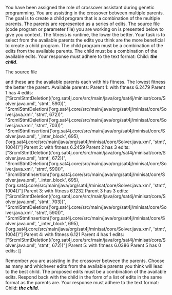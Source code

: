 
You have been assigned the role of crossover assistant during genetic programming. You are assisting in the crossover between multiple parents. The goal is to create a child program that is a combination of the multiple parents. The parents are represented as a series of edits. The source file (code program or parameter file)  you are working on is presented below to give you context.
The fitness is runtime, the lower the better.
Your task is to select from the available parents the edits you think are the more beneficial to create a child program. The child program must be a combination of the edits from the available parents. The child must be a combination of the available edits. Your response must adhere to the text format: Child: ***the child***.

The source file

and these are the available parents each with his fitness. The lowest fitness the better the parent.
Available parents:
 Parent 1:
 with fitness 6.2479
Parent 1 has 4 edits: ["SrcmlStmtDeletion(('org.sat4j.core/src/main/java/org/sat4j/minisat/core/Solver.java.xml', 'stmt', 590))", "SrcmlStmtDeletion(('org.sat4j.core/src/main/java/org/sat4j/minisat/core/Solver.java.xml', 'stmt', 672))", "SrcmlStmtDeletion(('org.sat4j.core/src/main/java/org/sat4j/minisat/core/Solver.java.xml', 'stmt', 703))", "SrcmlStmtInsertion(('org.sat4j.core/src/main/java/org/sat4j/minisat/core/Solver.java.xml', '_inter_block', 695), ('org.sat4j.core/src/main/java/org/sat4j/minisat/core/Solver.java.xml', 'stmt', 1004))"]
 Parent 2:
 with fitness 6.2459
Parent 2 has 3 edits: ["SrcmlStmtDeletion(('org.sat4j.core/src/main/java/org/sat4j/minisat/core/Solver.java.xml', 'stmt', 672))", "SrcmlStmtDeletion(('org.sat4j.core/src/main/java/org/sat4j/minisat/core/Solver.java.xml', 'stmt', 590))", "SrcmlStmtInsertion(('org.sat4j.core/src/main/java/org/sat4j/minisat/core/Solver.java.xml', '_inter_block', 695), ('org.sat4j.core/src/main/java/org/sat4j/minisat/core/Solver.java.xml', 'stmt', 1004))"]
 Parent 3:
 with fitness 6.1232
Parent 3 has 3 edits: ["SrcmlStmtDeletion(('org.sat4j.core/src/main/java/org/sat4j/minisat/core/Solver.java.xml', 'stmt', 703))", "SrcmlStmtDeletion(('org.sat4j.core/src/main/java/org/sat4j/minisat/core/Solver.java.xml', 'stmt', 590))", "SrcmlStmtInsertion(('org.sat4j.core/src/main/java/org/sat4j/minisat/core/Solver.java.xml', '_inter_block', 695), ('org.sat4j.core/src/main/java/org/sat4j/minisat/core/Solver.java.xml', 'stmt', 1004))"]
 Parent 4:
 with fitness 6.121
Parent 4 has 1 edits: ["SrcmlStmtDeletion(('org.sat4j.core/src/main/java/org/sat4j/minisat/core/Solver.java.xml', 'stmt', 672))"]
 Parent 5:
 with fitness 6.0386
Parent 5 has 0 edits: []


Remember you are assisting in the crossover between the parents. Choose as many and whichever edits from the available parents you think will lead to the best child. The proposed edits must be a combination of the available edits. Respond back with the child in the form of a list of edits in the same format as the parents are.
Your response must adhere to the text format: Child: ***the child***. 
